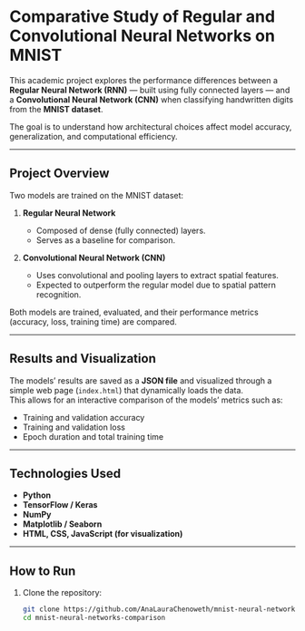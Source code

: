# Comparative Study of Regular and Convolutional Neural Networks on MNIST

This academic project explores the performance differences between a **Regular Neural Network (RNN)** — built using fully connected layers — and a **Convolutional Neural Network (CNN)** when classifying handwritten digits from the **MNIST dataset**.  

The goal is to understand how architectural choices affect model accuracy, generalization, and computational efficiency.

---

## Project Overview

Two models are trained on the MNIST dataset:

1. **Regular Neural Network**  
   - Composed of dense (fully connected) layers.  
   - Serves as a baseline for comparison.

2. **Convolutional Neural Network (CNN)**  
   - Uses convolutional and pooling layers to extract spatial features.  
   - Expected to outperform the regular model due to spatial pattern recognition.

Both models are trained, evaluated, and their performance metrics (accuracy, loss, training time) are compared.

---

## Results and Visualization

The models’ results are saved as a **JSON file** and visualized through a simple web page (`index.html`) that dynamically loads the data.  
This allows for an interactive comparison of the models’ metrics such as:

- Training and validation accuracy  
- Training and validation loss  
- Epoch duration and total training time  

---

## Technologies Used

- **Python**  
- **TensorFlow / Keras**  
- **NumPy**  
- **Matplotlib / Seaborn**  
- **HTML, CSS, JavaScript (for visualization)**

---

## How to Run

1. Clone the repository:
   ```bash
   git clone https://github.com/AnaLauraChenoweth/mnist-neural-networks-comparison.git
   cd mnist-neural-networks-comparison

